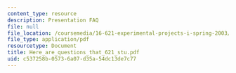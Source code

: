 ```yaml
---
content_type: resource
description: Presentation FAQ
file: null
file_location: /coursemedia/16-621-experimental-projects-i-spring-2003/c537258b05736a07d35a54dc13de7c77_Here_are_questions_that_621_stu.pdf
file_type: application/pdf
resourcetype: Document
title: Here_are_questions_that_621_stu.pdf
uid: c537258b-0573-6a07-d35a-54dc13de7c77
---
```


